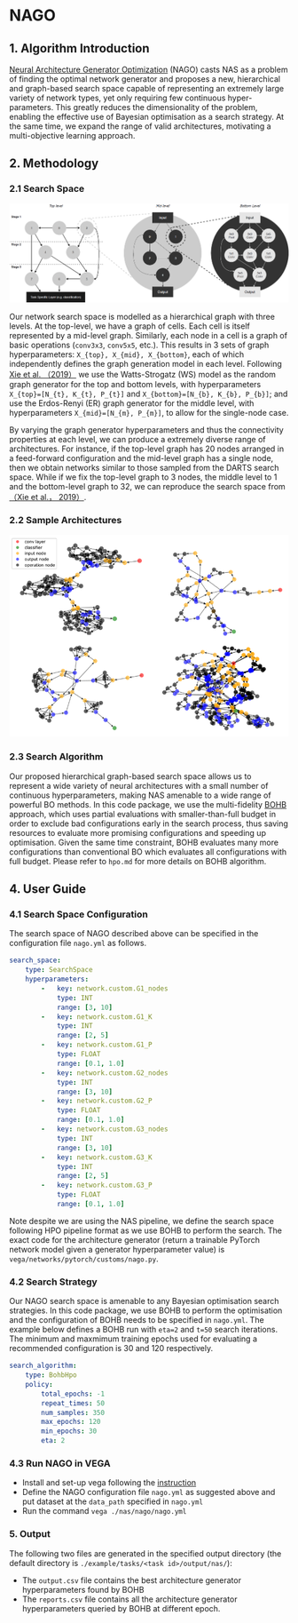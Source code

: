 # NAGO

## 1. Algorithm Introduction

[Neural Architecture Generator Optimization](https://arxiv.org/abs/2004.01395) (NAGO) casts NAS as a problem of finding the optimal network generator and proposes a new, hierarchical and graph-based search space capable of representing an extremely large variety of network types, yet only requiring few continuous hyper-parameters. This greatly reduces the dimensionality of the problem, enabling the effective use of Bayesian optimisation as a search strategy. At the same time, we expand the range of valid architectures, motivating a multi-objective learning approach.

## 2. Methodology

### 2.1 Search Space

![](../../images/nago_WiringNAS.png)

Our network search space is modelled as a hierarchical graph with three levels. At the top-level, we have a graph of cells. Each cell is itself represented by a mid-level graph. Similarly, each node in a cell is a graph of basic operations (`conv3x3`, `conv5x5`, etc.). This results in 3 sets of graph hyperparameters:
`X_{top}, X_{mid}, X_{bottom}`, each of which independently defines the graph generation model in each level.
Following [Xie et al. （2019）](https://arxiv.org/abs/1904.01569) we use the Watts-Strogatz (WS) model as the random graph generator for the top and bottom levels, with hyperparameters `X_{top}=[N_{t}, K_{t}, P_{t}]` and  `X_{bottom}=[N_{b}, K_{b}, P_{b}]`; and use the Erdos-Renyi (ER) graph generator for the middle level, with hyperparameters `X_{mid}=[N_{m}, P_{m}]`, to allow for the single-node case.

By varying the graph generator hyperparameters and thus the connectivity properties at each level, we can produce a extremely diverse range of architectures. For instance, if the top-level graph has 20 nodes arranged in a feed-forward configuration and the mid-level graph has a single node, then we obtain networks similar to those sampled from the DARTS search space. While if we fix the top-level graph to 3 nodes, the middle level to 1 and the bottom-level graph to 32, we can reproduce the search space from [（Xie et al.， 2019）](https://arxiv.org/abs/1904.01569).

### 2.2 Sample Architectures

![](../../images/nago_arch_samples.png)

### 2.3 Search Algorithm

Our proposed hierarchical graph-based search space allows us to represent a wide variety of neural architectures with a small number of continuous hyperparameters, making NAS amenable to a wide range of powerful BO methods. In this code package, we use the multi-fidelity [BOHB](https://arxiv.org/abs/1807.01774) approach, which uses partial evaluations with smaller-than-full budget in order to exclude bad configurations early in the search process, thus saving resources to evaluate more promising configurations and speeding up optimisation.
 Given the same time constraint, BOHB evaluates many more configurations than conventional BO which evaluates all configurations with full budget. Please refer to `hpo.md` for more details on BOHB algorithm.

## 4. User Guide

### 4.1 Search Space Configuration

The search space of NAGO described above can be specified in the configuration file `nago.yml` as follows.

```yaml
search_space:
    type: SearchSpace
    hyperparameters:
        -   key: network.custom.G1_nodes
            type: INT
            range: [3, 10]
        -   key: network.custom.G1_K
            type: INT
            range: [2, 5]
        -   key: network.custom.G1_P
            type: FLOAT
            range: [0.1, 1.0]
        -   key: network.custom.G2_nodes
            type: INT
            range: [3, 10]
        -   key: network.custom.G2_P
            type: FLOAT
            range: [0.1, 1.0]
        -   key: network.custom.G3_nodes
            type: INT
            range: [3, 10]
        -   key: network.custom.G3_K
            type: INT
            range: [2, 5]
        -   key: network.custom.G3_P
            type: FLOAT
            range: [0.1, 1.0]
```

Note despite we are using the NAS pipeline, we define the search space following HPO pipeline format as we use BOHB to perform the search.
The exact code for the architecture generator (return a trainable PyTorch network model given a generator hyperparameter value) is `vega/networks/pytorch/customs/nago.py`.

### 4.2 Search Strategy

Our NAGO search space is amenable to any Bayesian optimisation search strategies. In this code package, we use BOHB to perform the optimisation and the configuration of BOHB needs to be specified in `nago.yml`. The example below defines a BOHB run with `eta=2` and `t=50` search iterations. The minimum and maxmimum training epochs used for evaluating a recommended configuration is 30 and 120 respectively.  

```yaml
search_algorithm:
    type: BohbHpo
    policy:
        total_epochs: -1
        repeat_times: 50
        num_samples: 350
        max_epochs: 120
        min_epochs: 30
        eta: 2
```

### 4.3 Run NAGO in VEGA

- Install and set-up vega following the [instruction](../user/install.md)
- Define the NAGO configuration file `nago.yml` as suggested above and put dataset at the `data_path` specified in `nago.yml`
- Run the command `vega ./nas/nago/nago.yml`

### 5. Output

The following two files are generated in the specified output directory (the default directory is `./example/tasks/<task id>/output/nas/`):

- The `output.csv` file contains the best architecture generator hyperparameters found by BOHB
- The `reports.csv` file contains all the architecture generator hyperparameters queried by BOHB at different epoch.
